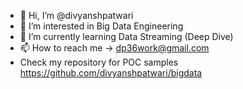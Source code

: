 - 👋 Hi, I’m @divyanshpatwari
- 👀 I’m interested in Big Data Engineering
- 🌱 I’m currently learning Data Streaming (Deep Dive)
- 📫 How to reach me -> dp36work@gmail.com
- Check my repository for POC samples https://github.com/divyanshpatwari/bigdata
